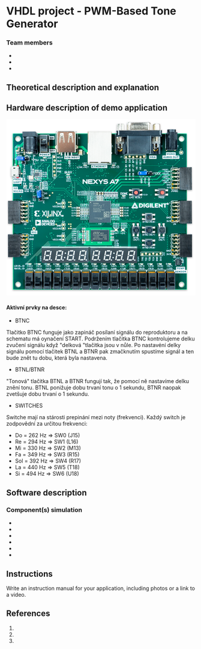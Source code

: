 # VHDL project - PWM-Based Tone Generator

### Team members

* 
* 
* 

## Theoretical description and explanation






## Hardware description of demo application



![nexys.png](pictures/nexys.png)

#### Aktivní prvky na desce:
- BTNC 

Tlačitko BTNC funguje jako zapináč posílaní signálu do reproduktoru a na schematu má oynačení START.
Podržením tlačitka BTNC kontrolujeme delku zvučení signálu když "delková "tlačitka jsou v nůle. 
Po nastavéní delky signálu pomocí tlačitek BTNL a BTNR pak zmačknutím spustíme signál a ten bude znět tu dobu, která byla nastavena. 

- BTNL/BTNR

"Tonová" tlačitka BTNL a BTNR fungují tak, že pomocí ně nastavíme delku znění tonu. BTNL ponižuje dobu trvaní tonu o 1 sekundu, BTNR naopak zvetšuje dobu trvaní o 1 sekundu. 

- SWITCHES

Switche mají na stárosti prepinání mezi noty (frekvenci).
Každý switch je zodpovědní za určitou frekvenci:
  - Do = 262 Hz => SW0 (J15)
  - Re = 294 Hz => SW1 (L16)
  - Mi = 330 Hz => SW2 (M13)
  - Fa = 349 Hz => SW3 (R15)
  - Sol = 392 Hz => SW4 (R17)
  - La = 440 Hz => SW5 (T18)
  - Si = 494 Hz => SW6 (U18)

## Software description


### Component(s) simulation

* 



* 



* 



* 


* 

*
## Instructions

Write an instruction manual for your application, including photos or a link to a video.

## References

1.
2. 
3. 
